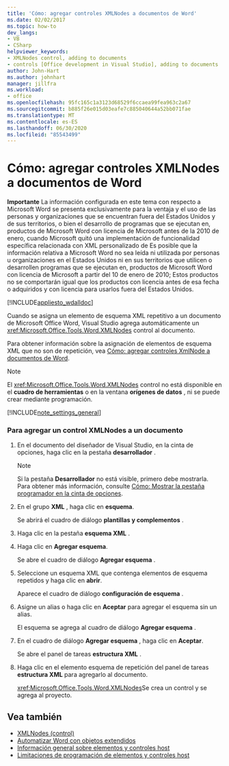 ```yaml
---
title: 'Cómo: agregar controles XMLNodes a documentos de Word'
ms.date: 02/02/2017
ms.topic: how-to
dev_langs:
- VB
- CSharp
helpviewer_keywords:
- XMLNodes control, adding to documents
- controls [Office development in Visual Studio], adding to documents
author: John-Hart
ms.author: johnhart
manager: jillfra
ms.workload:
- office
ms.openlocfilehash: 95fc165c1a3123d68529f6ccaea99fea963c2a67
ms.sourcegitcommit: b885f26e015d03eafe7c885040644a52bb071fae
ms.translationtype: MT
ms.contentlocale: es-ES
ms.lasthandoff: 06/30/2020
ms.locfileid: "85543499"
---
```

# <a name="how-to-add-xmlnodes-controls-to-word-documents"></a>Cómo: agregar controles XMLNodes a documentos de Word
  **Importante** La información configurada en este tema con respecto a Microsoft Word se presenta exclusivamente para la ventaja y el uso de las personas y organizaciones que se encuentran fuera del Estados Unidos y de sus territorios, o bien el desarrollo de programas que se ejecutan en, productos de Microsoft Word con licencia de Microsoft antes de la 2010 de enero, cuando Microsoft quitó una implementación de funcionalidad específica relacionada con XML personalizado de Es posible que la información relativa a Microsoft Word no sea leída ni utilizada por personas u organizaciones en el Estados Unidos ni en sus territorios que utilicen o desarrollen programas que se ejecutan en, productos de Microsoft Word con licencia de Microsoft a partir del 10 de enero de 2010; Estos productos no se comportarán igual que los productos con licencia antes de esa fecha o adquiridos y con licencia para usarlos fuera del Estados Unidos.

 [!INCLUDE[appliesto_wdalldoc](../vsto/includes/appliesto-wdalldoc-md.md)]

 Cuando se asigna un elemento de esquema XML repetitivo a un documento de Microsoft Office Word, Visual Studio agrega automáticamente un <xref:Microsoft.Office.Tools.Word.XMLNodes> control al documento.

 Para obtener información sobre la asignación de elementos de esquema XML que no son de repetición, vea [Cómo: agregar controles XmlNode a documentos de Word](../vsto/how-to-add-xmlnode-controls-to-word-documents.md).

> [!NOTE]
> El <xref:Microsoft.Office.Tools.Word.XMLNodes> control no está disponible en el **cuadro de herramientas** o en la ventana **orígenes de datos** , ni se puede crear mediante programación.

 [!INCLUDE[note_settings_general](../sharepoint/includes/note-settings-general-md.md)]

### <a name="to-add-an-xmlnodes-control-to-a-document"></a>Para agregar un control XMLNodes a un documento

1. En el documento del diseñador de Visual Studio, en la cinta de opciones, haga clic en la pestaña **desarrollador** .

    > [!NOTE]
    > Si la pestaña **Desarrollador** no está visible, primero debe mostrarla. Para obtener más información, consulte [Cómo: Mostrar la pestaña programador en la cinta de opciones](../vsto/how-to-show-the-developer-tab-on-the-ribbon.md).

2. En el grupo **XML** , haga clic en **esquema**.

     Se abrirá el cuadro de diálogo **plantillas y complementos** .

3. Haga clic en la pestaña **esquema XML** .

4. Haga clic en **Agregar esquema**.

     Se abre el cuadro de diálogo **Agregar esquema** .

5. Seleccione un esquema XML que contenga elementos de esquema repetidos y haga clic en **abrir**.

     Aparece el cuadro de diálogo **configuración de esquema** .

6. Asigne un alias o haga clic en **Aceptar** para agregar el esquema sin un alias.

     El esquema se agrega al cuadro de diálogo **Agregar esquema** .

7. En el cuadro de diálogo **Agregar esquema** , haga clic en **Aceptar**.

     Se abre el panel de tareas **estructura XML** .

8. Haga clic en el elemento esquema de repetición del panel de tareas **estructura XML** para agregarlo al documento.

     <xref:Microsoft.Office.Tools.Word.XMLNodes>Se crea un control y se agrega al proyecto.

## <a name="see-also"></a>Vea también
- [XMLNodes (control)](../vsto/xmlnodes-control.md)
- [Automatizar Word con objetos extendidos](../vsto/automating-word-by-using-extended-objects.md)
- [Información general sobre elementos y controles host](../vsto/host-items-and-host-controls-overview.md)
- [Limitaciones de programación de elementos y controles host](../vsto/programmatic-limitations-of-host-items-and-host-controls.md)

